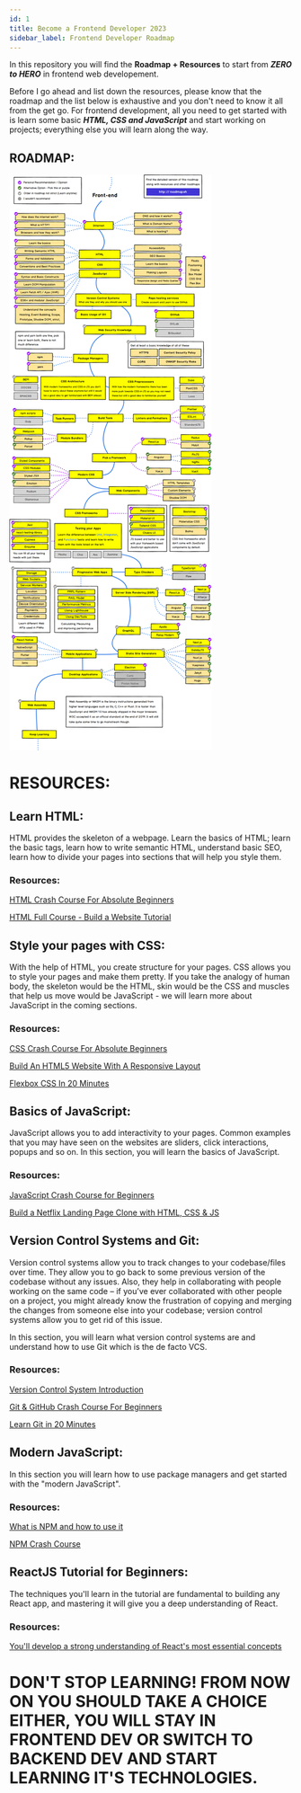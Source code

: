 ```yaml
---
id: 1
title: Become a Frontend Developer 2023
sidebar_label: Frontend Developer Roadmap
---
```


In this repository you will find the **Roadmap + Resources** to start from ***ZERO to HERO*** in frontend web developement.

Before I go ahead and list down the resources, please know that the roadmap and the list below is exhaustive and you don't need to know it all from the get go. For frontend development, all you need to get started with is learn some basic ***HTML, CSS and JavaScript*** and start working on projects; everything else you will learn along the way. 
## ROADMAP:
![image](./FrontendDeveloperRoadmap.png)

# RESOURCES:

## Learn HTML:
HTML provides the skeleton of a webpage. Learn the basics of HTML; learn the basic tags, learn how to write semantic HTML, understand basic SEO, learn how to divide your pages into sections that will help you style them. 

### Resources:
[HTML Crash Course For Absolute Beginners](https://www.youtube.com/watch?v=UB1O30fR-EE)

[HTML Full Course - Build a Website Tutorial](https://www.youtube.com/watch?v=pQN-pnXPaVg)

## Style your pages with CSS:
With the help of HTML, you create structure for your pages. CSS allows you to style your pages and make them pretty. If you take the analogy of human body, the skeleton would be the HTML, skin would be the CSS and muscles that help us move would be JavaScript - we will learn more about JavaScript in the coming sections.

### Resources:
[CSS Crash Course For Absolute Beginners](https://www.youtube.com/watch?v=yfoY53QXEnI)

[Build An HTML5 Website With A Responsive Layout](https://www.youtube.com/watch?v=Wm6CUkswsNw)

[Flexbox CSS In 20 Minutes](https://www.youtube.com/watch?v=JJSoEo8JSnc&t=46s)

## Basics of JavaScript:
JavaScript allows you to add interactivity to your pages. Common examples that you may have seen on the websites are sliders, click interactions, popups and so on. In this section, you will learn the basics of JavaScript.

### Resources:
[JavaScript Crash Course for Beginners](https://www.youtube.com/watch?v=hdI2bqOjy3c&t=2s)

[Build a Netflix Landing Page Clone with HTML, CSS & JS](https://www.youtube.com/watch?v=P7t13SGytRk&t=22s)

## Version Control Systems and Git:
Version control systems allow you to track changes to your codebase/files over time. They allow you to go back to some previous version of the codebase without any issues. Also, they help in collaborating with people working on the same code – if you’ve ever collaborated with other people on a project, you might already know the frustration of copying and merging the changes from someone else into your codebase; version control systems allow you to get rid of this issue.

In this section, you will learn what version control systems are and understand how to use Git which is the de facto VCS. 

### Resources:
[Version Control System Introduction](https://www.youtube.com/watch?v=zbKdDsNNOhg)

[Git & GitHub Crash Course For Beginners](https://www.youtube.com/watch?v=SWYqp7iY_Tc)

[Learn Git in 20 Minutes](https://www.youtube.com/watch?v=Y9XZQO1n_7c&t=21s)

## Modern JavaScript:
In this section you will learn how to use package managers and get started with the "modern JavaScript".

### Resources:
[What is NPM and how to use it](https://www.youtube.com/watch?v=8Rmj5UY5mJk)

[NPM Crash Course](https://www.youtube.com/watch?v=jHDhaSSKmB0)

## ReactJS Tutorial for Beginners:
The techniques you'll learn in the tutorial are fundamental to building any React app, and mastering it will give you a deep understanding of React.
### Resources:
[You'll develop a strong understanding of React's most essential concepts](https://www.youtube.com/playlist?list=PLC3y8-rFHvwgg3vaYJgHGnModB54rxOk3)

# DON'T STOP LEARNING! FROM NOW ON YOU SHOULD TAKE A CHOICE EITHER, YOU WILL STAY IN FRONTEND DEV OR SWITCH TO BACKEND DEV AND START LEARNING IT'S TECHNOLOGIES.
